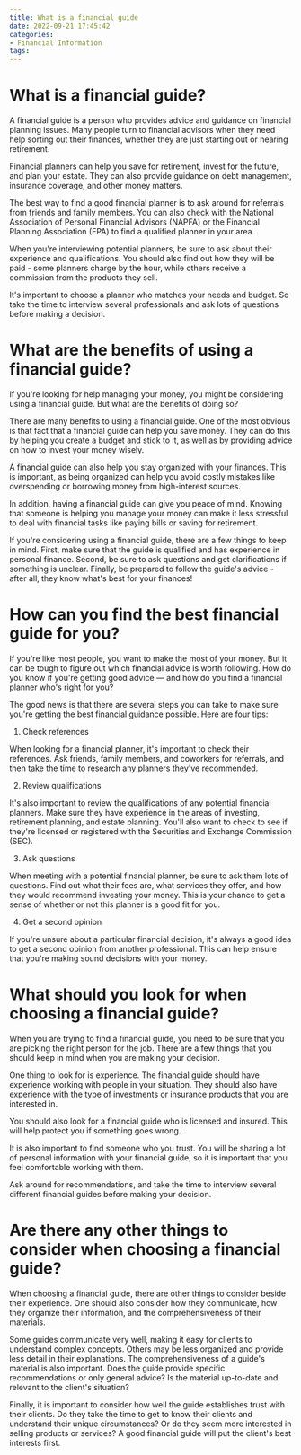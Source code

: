 ```yaml
---
title: What is a financial guide
date: 2022-09-21 17:45:42
categories:
- Financial Information
tags:
---
```



#  What is a financial guide?

A financial guide is a person who provides advice and guidance on financial planning issues. Many people turn to financial advisors when they need help sorting out their finances, whether they are just starting out or nearing retirement.

Financial planners can help you save for retirement, invest for the future, and plan your estate. They can also provide guidance on debt management, insurance coverage, and other money matters.

The best way to find a good financial planner is to ask around for referrals from friends and family members. You can also check with the National Association of Personal Financial Advisors (NAPFA) or the Financial Planning Association (FPA) to find a qualified planner in your area.

When you're interviewing potential planners, be sure to ask about their experience and qualifications. You should also find out how they will be paid - some planners charge by the hour, while others receive a commission from the products they sell.

It's important to choose a planner who matches your needs and budget. So take the time to interview several professionals and ask lots of questions before making a decision.

#  What are the benefits of using a financial guide?

If you're looking for help managing your money, you might be considering using a financial guide. But what are the benefits of doing so?

There are many benefits to using a financial guide. One of the most obvious is that fact that a financial guide can help you save money. They can do this by helping you create a budget and stick to it, as well as by providing advice on how to invest your money wisely.

A financial guide can also help you stay organized with your finances. This is important, as being organized can help you avoid costly mistakes like overspending or borrowing money from high-interest sources.

In addition, having a financial guide can give you peace of mind. Knowing that someone is helping you manage your money can make it less stressful to deal with financial tasks like paying bills or saving for retirement.

If you're considering using a financial guide, there are a few things to keep in mind. First, make sure that the guide is qualified and has experience in personal finance. Second, be sure to ask questions and get clarifications if something is unclear. Finally, be prepared to follow the guide's advice - after all, they know what's best for your finances!

#  How can you find the best financial guide for you?

If you're like most people, you want to make the most of your money. But it can be tough to figure out which financial advice is worth following. How do you know if you're getting good advice — and how do you find a financial planner who's right for you?

The good news is that there are several steps you can take to make sure you're getting the best financial guidance possible. Here are four tips:

1. Check references

When looking for a financial planner, it's important to check their references. Ask friends, family members, and coworkers for referrals, and then take the time to research any planners they've recommended.

2. Review qualifications

It's also important to review the qualifications of any potential financial planners. Make sure they have experience in the areas of investing, retirement planning, and estate planning. You'll also want to check to see if they're licensed or registered with the Securities and Exchange Commission (SEC).

3. Ask questions

When meeting with a potential financial planner, be sure to ask them lots of questions. Find out what their fees are, what services they offer, and how they would recommend investing your money. This is your chance to get a sense of whether or not this planner is a good fit for you.

4. Get a second opinion

If you're unsure about a particular financial decision, it's always a good idea to get a second opinion from another professional. This can help ensure that you're making sound decisions with your money.

#  What should you look for when choosing a financial guide?

When you are trying to find a financial guide, you need to be sure that you are picking the right person for the job. There are a few things that you should keep in mind when you are making your decision.

One thing to look for is experience. The financial guide should have experience working with people in your situation. They should also have experience with the type of investments or insurance products that you are interested in.

You should also look for a financial guide who is licensed and insured. This will help protect you if something goes wrong.

It is also important to find someone who you trust. You will be sharing a lot of personal information with your financial guide, so it is important that you feel comfortable working with them.

Ask around for recommendations, and take the time to interview several different financial guides before making your decision.

#  Are there any other things to consider when choosing a financial guide?

When choosing a financial guide, there are other things to consider beside their experience. One should also consider how they communicate, how they organize their information, and the comprehensiveness of their materials.

Some guides communicate very well, making it easy for clients to understand complex concepts. Others may be less organized and provide less detail in their explanations. The comprehensiveness of a guide's material is also important. Does the guide provide specific recommendations or only general advice? Is the material up-to-date and relevant to the client's situation?

Finally, it is important to consider how well the guide establishes trust with their clients. Do they take the time to get to know their clients and understand their unique circumstances? Or do they seem more interested in selling products or services? A good financial guide will put the client's best interests first.